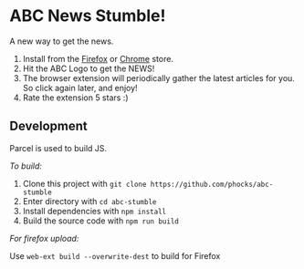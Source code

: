 # ABC News Stumble!
A new way to get the news.

1. Install from the [Firefox](https://addons.mozilla.org/en-US/firefox/addon/abc-stumble/) or [Chrome](https://chrome.google.com/webstore/detail/abc-stumble/bmedialkpdijmfncchkdecclhamgcobp) store.
3. Hit the ABC Logo to get the NEWS!
4. The browser extension will periodically gather the latest articles for you. So click again later, and enjoy!
5. Rate the extension 5 stars :)

## Development

Parcel is used to build JS.

*To build:*

1. Clone this project with `git clone https://github.com/phocks/abc-stumble`
2. Enter directory with `cd abc-stumble`
3. Install dependencies with `npm install`
4. Build the source code with `npm run build`

*For firefox upload:*

Use `web-ext build --overwrite-dest` to build for Firefox
